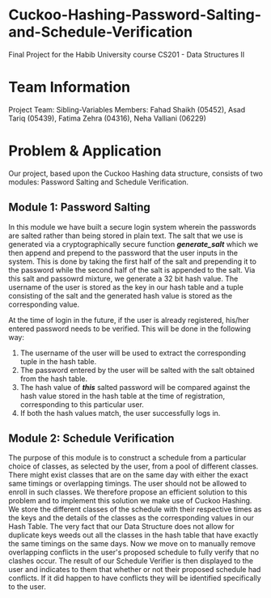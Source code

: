 # Cuckoo-Hashing-Password-Salting-and-Schedule-Verification
Final Project for the Habib University course CS201 - Data Structures II

# Team Information
Project Team: Sibling-Variables
Members: Fahad Shaikh (05452), Asad Tariq (05439), Fatima Zehra (04316), Neha Valliani (06229)

# Problem & Application 
Our project, based upon the Cuckoo Hashing data structure, consists of two modules: Password Salting and Schedule Verification.

## Module 1: Password Salting
In this module we have built a secure login system wherein the passwords are salted rather than being stored in plain text. The salt that we use is generated via a cryptographically secure function ***generate_salt*** which we then append and prepend to the password that the user inputs in the system. This is done by taking the first half of the salt and prepending it to the password while the second half of the salt is appended to the salt. Via this salt and passowrd mixture, we generate a 32 bit hash value. The username of the user is stored as the key in our hash table and a tuple consisting of the salt and the generated hash value is stored as the corresponding value.

At the time of login in the future, if the user is already registered, his/her entered password needs to be verified. This will be done in the following way:
1. The username of the user will be used to extract the corresponding tuple in the hash table.
2. The password entered by the user will be salted with the salt obtained from the hash table.
3. The hash value of ***this*** salted password will be compared against the hash value stored in the hash table at the time of registration, corresponding to this particular user.
4. If both the hash values match, the user successfully logs in.

## Module 2: Schedule Verification
The purpose of this module is to construct a schedule from a particular choice of classes, as selected by the user, from a pool of different classes. There might exist classes that are on the same day with either the exact same timings or overlapping timings. The user should not be allowed to enroll in such classes. We therefore propose an efficient solution to this problem and to implement this solution we make use of Cuckoo Hashing. We store the different classes of the schedule with their respective times as the keys and the details of the classes as the corresponding values in our Hash Table.
The very fact that our Data Structure does not allow for duplicate keys weeds out all the classes in the hash table that have exactly the same timings on the same days. Now we move on to manually remove overlapping conflicts in the user's proposed schedule to fully verify that no clashes occur.
The result of our Schedule Verifier is then displayed to the user and indicates to them that whether or not their proposed schedule had conflicts. If it did happen to have conflicts they will be identified specifically to the user.
